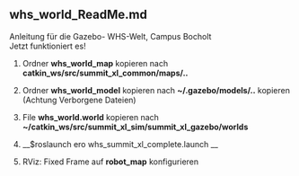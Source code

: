 whs_world_ReadMe.md
------------------------------------
Anleitung für die Gazebo- WHS-Welt, Campus Bocholt   
Jetzt funktioniert es!


1. Ordner  __whs_world_map__  kopieren nach  __catkin_ws/src/summit_xl_common/maps/..__ 

2. Ordner __whs_world_model__ kopieren nach __~/.gazebo/models/..__ kopieren (Achtung Verborgene Dateien)

3. File __whs_world.world__  kopieren nach __~/catkin_ws/src/summit_xl_sim/summit_xl_gazebo/worlds__

4. __$roslaunch ero whs_summit_xl_complete.launch __

5. RViz: Fixed Frame auf __robot_map__ konfigurieren




